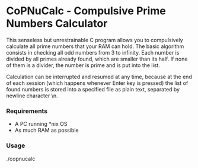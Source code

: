 # CoPNuCalc - Compulsive Prime Numbers Calculator

This senseless but unrestrainable C program allows you to compulsively calculate all prime numbers that your RAM can hold.
The basic algorithm consists in checking all odd numbers from 3 to infinity. Each number is divided by all primes already found, which are smaller than its half. If none of them is a divider, the number is prime and is put into the list.

Calculation can be interrupted and resumed at any time, because at the end of each session (which happens whenever Enter key is pressed) the list of found numbers is stored into a specified file as plain text, separated by newline character \n.

### Requirements

* A PC running *nix OS
* As much RAM as possible

### Usage

./copnucalc <filename>
